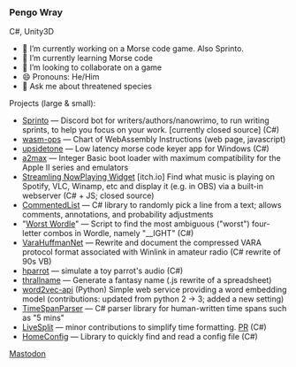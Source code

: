 ### Pengo Wray

C#, Unity3D

- 🔭 I’m currently working on a Morse code game. Also Sprinto.
- 🌱 I’m currently learning Morse code
- 👯 I’m looking to collaborate on a game
- 😄 Pronouns: He/Him
- 💬 Ask me about threatened species

Projects (large & small): 

- [Sprinto](https://github.com/pengowray/sprinto/wiki) — Discord bot for writers/authors/nanowrimo, to run writing sprints, to help you focus on your work. [currently closed source] (C#)
- [wasm-ops](https://pengowray.github.io/wasm-ops/) — Chart of WebAssembly Instructions (web page, javascript)
- [upsidetone](https://github.com/pengowray/upsidetone) — Low latency morse code keyer app for Windows (C#)
- [a2max](https://github.com/pengowray/a2max) — Integer Basic boot loader with maximum compatibility for the Apple II series and emulators
- [Streamling NowPlaying Widget](https://pengowray.itch.io/streamling) [itch.io] Find what music is playing on Spotify, VLC, Winamp, etc and display it (e.g. in OBS) via a built-in webserver (C# + JS; closed source)
- [CommentedList](https://github.com/pengowray/CommentedList) — C# library to randomly pick a line from a text; allows comments, annotations, and probability adjustments
- "[Worst Wordle](https://github.com/pengowray/WorstWordle)" — Script to find the most ambiguous ("worst") four-letter combos in Wordle, namely "__IGHT" (C#)
- [VaraHuffmanNet](https://github.com/pengowray/VaraHuffmanNet) — Rewrite and document the compressed VARA protocol format associated with Winlink in amateur radio (C# rewrite of 90s VB)
- [hparrot](https://github.com/pengowray/hparrot) — simulate a toy parrot's audio (C#)
- [thrallname](https://github.com/pengowray/thrallname) — Generate a fantasy name (.js rewrite of a spreadsheet)
- [word2vec-api](https://github.com/pengowray/word2vec-api) (Python) Simple web service providing a word embedding model (contributions: updated from python 2 → 3; added a new setting)
- [TimeSpanParser](https://github.com/pengowray/TimeSpanParser) — C# parser library for human-written time spans such as "5 mins"
- [LiveSplit](https://github.com/LiveSplit/LiveSplit) — minor contributions to simplify time formatting. [PR](https://github.com/LiveSplit/LiveSplit/pull/1457) (C#)
- [HomeConfig](https://github.com/pengowray/homeconfig) — Library to quickly find and read a config file (C#)

<!--
- 🤔 I’m looking for help with ...
- 📫 How to reach me: ...
- ⚡ Fun fact: ...
-->

<a rel="me" href="https://mastodon.gamedev.place/@pengowray">Mastodon</a>
